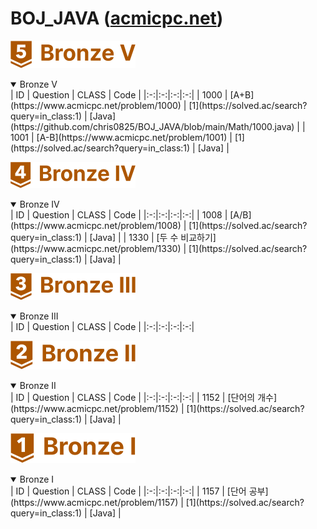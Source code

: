 BOJ_JAVA ([acmicpc.net](https://www.acmicpc.net))  
============================
![LEVEL](https://github.com/chris0825/BOJ_JAVA/blob/main/images/Bronze%20V.PNG)

<details open> <summary> Bronze V </summary>
| ID | Question | CLASS | Code |
|:-:|:-:|:-:|:-:|
| 1000 | [A+B](https://www.acmicpc.net/problem/1000) | [1](https://solved.ac/search?query=in_class:1) | [Java](https://github.com/chris0825/BOJ_JAVA/blob/main/Math/1000.java) |
| 1001 | [A-B](https://www.acmicpc.net/problem/1001) | [1](https://solved.ac/search?query=in_class:1) | [Java] |

</details>

![LEVEL](https://github.com/chris0825/BOJ_JAVA/blob/main/images/Bronze%20IV.PNG)

<details open> <summary> Bronze IV </summary>
| ID | Question | CLASS | Code |
|:-:|:-:|:-:|:-:|
| 1008 | [A/B](https://www.acmicpc.net/problem/1008) | [1](https://solved.ac/search?query=in_class:1) | [Java] |
| 1330 | [두 수 비교하기](https://www.acmicpc.net/problem/1330) | [1](https://solved.ac/search?query=in_class:1) | [Java] |

</details>


![LEVEL](https://github.com/chris0825/BOJ_JAVA/blob/main/images/Bronze%20III.PNG)

<details open> <summary> Bronze III </summary>
| ID | Question | CLASS | Code |
|:-:|:-:|:-:|:-:|

</details>

![LEVEL](https://github.com/chris0825/BOJ_JAVA/blob/main/images/Bronze%20II.PNG)

<details open> <summary> Bronze II </summary>
| ID | Question | CLASS | Code |
|:-:|:-:|:-:|:-:|
| 1152 | [단어의 개수](https://www.acmicpc.net/problem/1152) | [1](https://solved.ac/search?query=in_class:1) | [Java] |

</details>


![LEVEL](https://github.com/chris0825/BOJ_JAVA/blob/main/images/Bronze%20I.PNG)

<details open> <summary> Bronze I </summary>
| ID | Question | CLASS | Code |
|:-:|:-:|:-:|:-:|
| 1157 | [단어 공부](https://www.acmicpc.net/problem/1157) | [1](https://solved.ac/search?query=in_class:1) | [Java] |

</details>

